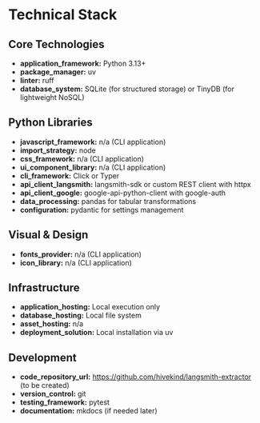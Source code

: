 # Technical Stack

## Core Technologies

- **application_framework:** Python 3.13+
- **package_manager:** uv
- **linter:** ruff
- **database_system:** SQLite (for structured storage) or TinyDB (for lightweight NoSQL)

## Python Libraries

- **javascript_framework:** n/a (CLI application)
- **import_strategy:** node
- **css_framework:** n/a (CLI application)
- **ui_component_library:** n/a (CLI application)
- **cli_framework:** Click or Typer
- **api_client_langsmith:** langsmith-sdk or custom REST client with httpx
- **api_client_google:** google-api-python-client with google-auth
- **data_processing:** pandas for tabular transformations
- **configuration:** pydantic for settings management

## Visual & Design

- **fonts_provider:** n/a (CLI application)
- **icon_library:** n/a (CLI application)

## Infrastructure

- **application_hosting:** Local execution only
- **database_hosting:** Local file system
- **asset_hosting:** n/a
- **deployment_solution:** Local installation via uv

## Development

- **code_repository_url:** https://github.com/hivekind/langsmith-extractor (to be created)
- **version_control:** git
- **testing_framework:** pytest
- **documentation:** mkdocs (if needed later)